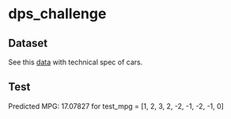 # dps_challenge
## Dataset
See this [data](https://www.kaggle.com/uciml/autompg-dataset) with technical spec of cars.
## Test
Predicted MPG:  17.07827 for test_mpg = [1, 2, 3, 2, -2, -1, -2, -1, 0] 
